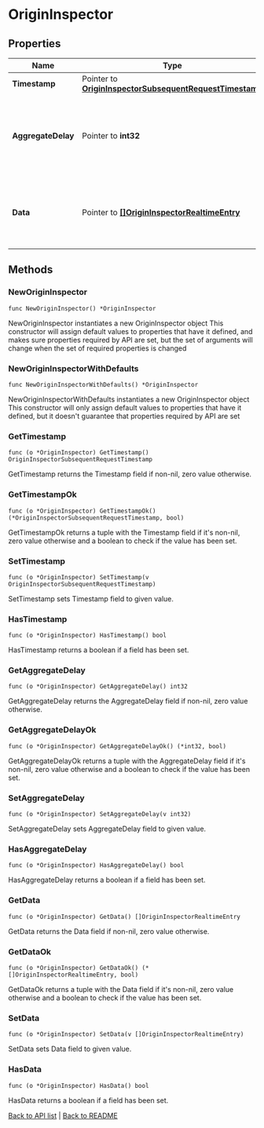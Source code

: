 # OriginInspector

## Properties

Name | Type | Description | Notes
------------ | ------------- | ------------- | -------------
**Timestamp** | Pointer to [**OriginInspectorSubsequentRequestTimestamp**](OriginInspectorSubsequentRequestTimestamp.md) |  | [optional] 
**AggregateDelay** | Pointer to **int32** | Offset of entry timestamps from the current time due to processing time. | [optional] 
**Data** | Pointer to [**[]OriginInspectorRealtimeEntry**](OriginInspectorRealtimeEntry.md) | A list of report [entries](#entry-data-model), each representing one second of time. | [optional] 

## Methods

### NewOriginInspector

`func NewOriginInspector() *OriginInspector`

NewOriginInspector instantiates a new OriginInspector object
This constructor will assign default values to properties that have it defined,
and makes sure properties required by API are set, but the set of arguments
will change when the set of required properties is changed

### NewOriginInspectorWithDefaults

`func NewOriginInspectorWithDefaults() *OriginInspector`

NewOriginInspectorWithDefaults instantiates a new OriginInspector object
This constructor will only assign default values to properties that have it defined,
but it doesn't guarantee that properties required by API are set

### GetTimestamp

`func (o *OriginInspector) GetTimestamp() OriginInspectorSubsequentRequestTimestamp`

GetTimestamp returns the Timestamp field if non-nil, zero value otherwise.

### GetTimestampOk

`func (o *OriginInspector) GetTimestampOk() (*OriginInspectorSubsequentRequestTimestamp, bool)`

GetTimestampOk returns a tuple with the Timestamp field if it's non-nil, zero value otherwise
and a boolean to check if the value has been set.

### SetTimestamp

`func (o *OriginInspector) SetTimestamp(v OriginInspectorSubsequentRequestTimestamp)`

SetTimestamp sets Timestamp field to given value.

### HasTimestamp

`func (o *OriginInspector) HasTimestamp() bool`

HasTimestamp returns a boolean if a field has been set.

### GetAggregateDelay

`func (o *OriginInspector) GetAggregateDelay() int32`

GetAggregateDelay returns the AggregateDelay field if non-nil, zero value otherwise.

### GetAggregateDelayOk

`func (o *OriginInspector) GetAggregateDelayOk() (*int32, bool)`

GetAggregateDelayOk returns a tuple with the AggregateDelay field if it's non-nil, zero value otherwise
and a boolean to check if the value has been set.

### SetAggregateDelay

`func (o *OriginInspector) SetAggregateDelay(v int32)`

SetAggregateDelay sets AggregateDelay field to given value.

### HasAggregateDelay

`func (o *OriginInspector) HasAggregateDelay() bool`

HasAggregateDelay returns a boolean if a field has been set.

### GetData

`func (o *OriginInspector) GetData() []OriginInspectorRealtimeEntry`

GetData returns the Data field if non-nil, zero value otherwise.

### GetDataOk

`func (o *OriginInspector) GetDataOk() (*[]OriginInspectorRealtimeEntry, bool)`

GetDataOk returns a tuple with the Data field if it's non-nil, zero value otherwise
and a boolean to check if the value has been set.

### SetData

`func (o *OriginInspector) SetData(v []OriginInspectorRealtimeEntry)`

SetData sets Data field to given value.

### HasData

`func (o *OriginInspector) HasData() bool`

HasData returns a boolean if a field has been set.


[Back to API list](../README.md#documentation-for-api-endpoints) | [Back to README](../README.md)

